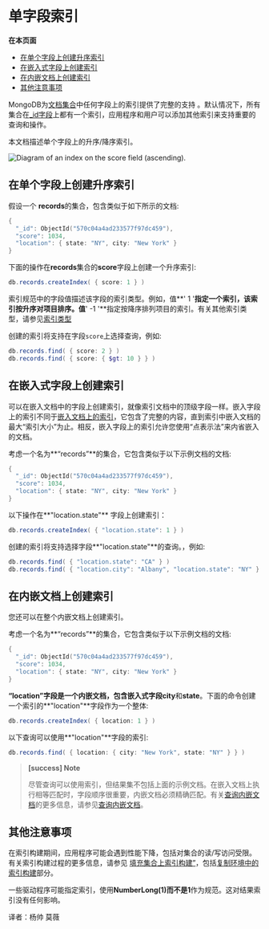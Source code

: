 # 单字段索引

**在本页面**

- [在单个字段上创建升序索引](#升序)
- [在嵌入式字段上创建索引](#字段)
- [在内嵌文档上创建索引](#文档)
- [其他注意事项](#注意)

MongoDB为[文档](https://docs.mongodb.com/manual/reference/glossary/#term-document)[集合](https://docs.mongodb.com/manual/reference/glossary/#term-collection)中任何字段上的索引提供了完整的支持 。默认情况下，所有集合在[_id字段](https://docs.mongodb.com/manual/indexes/#index-type-id)上都有一个索引，应用程序和用户可以添加其他索引来支持重要的查询和操作。

本文档描述单个字段上的升序/降序索引。

![Diagram of an index on the ``score`` field (ascending).](https://docs.mongodb.com/manual/_images/index-ascending.bakedsvg.svg)

## <span id="升序">在单个字段上创建升序索引</span>

假设一个 **records**的集合，包含类似于如下所示的文档:

```powershell
{
  "_id": ObjectId("570c04a4ad233577f97dc459"),
  "score": 1034,
  "location": { state: "NY", city: "New York" }
}
```

下面的操作在**records**集合的**score**字段上创建一个升序索引:

```powershell
db.records.createIndex( { score: 1 } )
```

索引规范中的字段值描述该字段的索引类型。例如，值**' 1 '**指定一个索引，该索引按升序对项目排序。值**' -1 '**指定按降序排列项目的索引。有关其他索引类型，请参见[索引类型](https://docs.mongodb.com/manual/indexes/#index-types)

创建的索引将支持在字段`score`上选择查询，例如:

```powershell
db.records.find( { score: 2 } )
db.records.find( { score: { $gt: 10 } } )
```

## <span id="字段">在嵌入式字段上创建索引</span>

可以在嵌入文档中的字段上创建索引，就像索引文档中的顶级字段一样。嵌入字段上的索引不同于[嵌入文档上的索引](https://docs.mongodb.com/manual/core/index-single/#index-embeddeddocuments)，它包含了完整的内容，直到索引中嵌入文档的最大“索引大小”为止。相反，嵌入字段上的索引允许您使用“点表示法”来内省嵌入的文档。

考虑一个名为**“records”**的集合，它包含类似于以下示例文档的文档:

```powershell
{
  "_id": ObjectId("570c04a4ad233577f97dc459"),
  "score": 1034,
  "location": { state: "NY", city: "New York" }
}
```

以下操作在**"location.state"** 字段上创建索引：

```powershell
db.records.createIndex( { "location.state": 1 } )
```

创建的索引将支持选择字段**"location.state"**的查询。，例如:

```powershell
db.records.find( { "location.state": "CA" } )
db.records.find( { "location.city": "Albany", "location.state": "NY" } )
```

## <span id="文档">在内嵌文档上创建索引</span>

您还可以在整个内嵌文档上创建索引。

考虑一个名为**“records”**的集合，它包含类似于以下示例文档的文档:

```powershell
{
  "_id": ObjectId("570c04a4ad233577f97dc459"),
  "score": 1034,
  "location": { state: "NY", city: "New York" }
}
```

**“location”**字段是一个内嵌文档，包含嵌入式字段**city**和**state**。下面的命令创建一个索引的**"location"**字段作为一个整体:

```powershell
db.records.createIndex( { location: 1 } )
```

以下查询可以使用**"location"**字段的索引:

```powershell
db.records.find( { location: { city: "New York", state: "NY" } } )
```

> **[success] Note**
>
> 尽管查询可以使用索引，但结果集不包括上面的示例文档。在嵌入文档上执行相等匹配时，字段顺序很重要，内嵌文档必须精确匹配。有关[查询内嵌文档](https://docs.mongodb.com/manual/reference/method/db.collection.find/#query-embedded-documents)的更多信息，请参见[查询内嵌文档](https://docs.mongodb.com/manual/reference/method/db.collection.find/#query-embedded-documents)。

## <span id="注意">其他注意事项</span>

在索引构建期间，应用程序可能会遇到性能下降，包括对集合的读/写访问受限。有关索引构建过程的更多信息，请参见 [填充集合上索引构建”](https://docs.mongodb.com/manual/core/index-creation/#index-operations-replicated-build)，包括[复制环境中的索引构建](https://docs.mongodb.com/manual/core/index-creation/#index-operations-replicated-build)部分。

一些驱动程序可能指定索引，使用**NumberLong(1)**而不是**1**作为规范。这对结果索引没有任何影响。



译者：杨帅 莫薇

